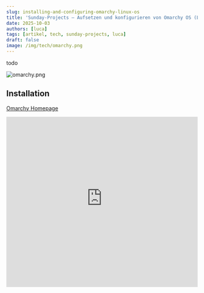 ```yaml
---
slug: installing-and-configuring-omarchy-linux-os
title: 'Sunday-Projects – Aufsetzen und konfigurieren von Omarchy OS (Linux)'
date: 2025-10-03
authors: [luca]
tags: [artikel, tech, sunday-projects, luca]
draft: false
image: /img/tech/omarchy.png
---
```


todo

![omarchy.png](/img/tech/omarchy.png)

<!--truncate-->

## Installation

[Omarchy Homepage](https://omarchy.org)


<div className="youtube-embed">
    <iframe width="100%" height="450" src="https://www.youtube-nocookie.com/embed/TcHY0AEd2Uw?si=ifsaAzpeSOFx1Frr"
            title="Endlich erwachsen 🚚 Hard Truck: Apocalypse #001" frameborder="0"
            allow="accelerometer; autoplay; clipboard-write; encrypted-media; gyroscope; picture-in-picture; web-share"
            referrerpolicy="strict-origin-when-cross-origin" allowfullscreen />
</div>

[Hyprland Tutorial](https://wiki.hypr.land/Getting-Started/Master-Tutorial/)

[Waybar Konfiguration](https://github.com/Alexays/Waybar/wiki)

## Hyprland als Tiling-Manager

### Anpassungen

## Fixes

Generelle Linux-Gaming Empfehlung bei Problemen, gilt als erste Anlaufstellen [protondb](https://www.protondb.com). Existieren bekannte Loesungen fuer Spiele, finden sich diese meist hier in den Kommentaren. Beispielsweise die Empfehlung die folgenden Launch Optionen fuer _Fellowship_ zu setzen: `echo "%command%" | sed 's/fellowship/fellowship-launcher/' | sh`.

### Jetbrains

JetBrains IDEs moegen Wayland und Hyprland leider nocht nicht soo gerne, daher folgende Anpassungen:

In der IDE selber:

Help -> Custom VM Options -> Add `-Dawt.toolkit.name.WLToolkit`

Und in der Hyprland Konfiguration `.config/hypr/hyprland.conf`:

```bash title=".config/hypr/hyprland.conf"
# Hyprland window rules for JetBrains

# Fix all dialogs in Jetbrains products
windowrulev2 = tag +jb, class:^jetbrains-.+$,floating:1
windowrulev2 = stayfocused, tag:jb
windowrulev2 = noinitialfocus, tag:jb
windowrulev2 = focusonactivate,class:^jetbrains-(?!toolbox)

# center the pops excepting context menu
windowrulev2 = move 30% 30%,class:^jetbrains-(?!toolbox),title:^(?!win.*),floating:1
windowrulev2 = size 40% 40%,class:^jetbrains-(?!toolbox),title:^(?!win.*),floating:1

# Fix tooltips (always have a title of `win.<id>`)
# Fix for sidebar menus being unclickable
windowrulev2 = noinitialfocus, class:^(.*jetbrains.*)$, title:^(win.*)$
windowrulev2 = nofocus, class:^(.*jetbrains.*)$, title:^(win.*)$
# Fix tab dragging (always have a single space character as their title)
windowrulev2 = noinitialfocus, class:^(.*jetbrains.*)$, title:^\\s$
windowrulev2 = nofocus, class:^(.*jetbrains.*)$, title:^\\s$
# Additional fixes for tab dragging
windowrulev2 = tag +jb, class:^jetbrains-.+$,floating:1
windowrulev2 = stayfocused, tag:jb
windowrulev2 = noinitialfocus, tag:jb
```

### Steam

Manche Spiele kommen mit Hyprland nicht klar, bzgl Windows/Fullscreen, daher sind diese kurzen Config Updates in `.config/hypr/hyprland.conf` empfehlenswert:

```bash title=".config/hypr/hyprland.conf"
windowrule = fullscreen, class:^steam_app_.*
windowrule = opacity 1, class:^steam_app_.*
```
